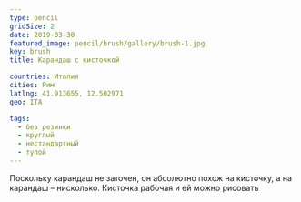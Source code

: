 ```yaml
---
type: pencil
gridSize: 2
date: 2019-03-30
featured_image: pencil/brush/gallery/brush-1.jpg
key: brush
title: Карандаш с кисточкой

countries: Италия
cities: Рим
latlng: 41.913655, 12.502971
geo: ITA

tags:
  - без резинки
  - круглый
  - нестандартный
  - тупой
---
```


Поскольку карандаш не заточен, он абсолютно похож на кисточку, а на карандаш – нисколько. Кисточка рабочая и ей можно рисовать
